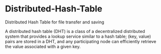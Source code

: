 # Distributed-Hash-Table
Distributed Hash Table for file transfer and saving

A distributed hash table (DHT) is a class of a decentralized distributed system that provides a lookup service similar to a hash table; (key, value) pairs are stored in a DHT, and any participating node can efficiently retrieve the value associated with a given key.
